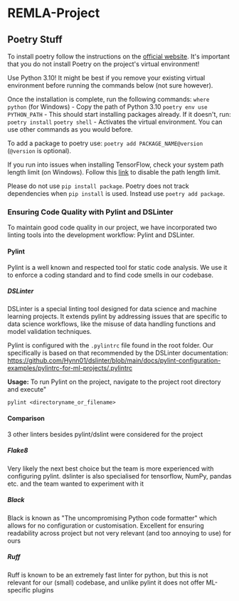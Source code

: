 # REMLA-Project

## Poetry Stuff
To install poetry follow the instructions on the [official website](https://python-poetry.org/docs). It's important that you do not install Poetry on the project's virtual environment!

Use Python 3.10! It might be best if you remove your existing virtual environment before running the commands below (not sure however).

Once the installation is complete, run the following commands:
`where python` (for Windows) - Copy the path of Python 3.10
`poetry env use PYTHON_PATH` - This should start installing packages already. If it doesn't, run: `poetry install`
`poetry shell` - Activates the virtual environment. You can use other commands as you would before.

To add a package to poetry use: `poetry add PACKAGE_NAME@version` (`@version` is optional).

If you run into issues when installing TensorFlow, check your system path length limit (on Windows). Follow this [link](https://www.howtogeek.com/266621/how-to-make-windows-10-accept-file-paths-over-260-characters/) to disable the path length limit.

Please do not use `pip install package`. Poetry does not track dependencies when `pip install` is used. Instead use `poetry add package`.

###   Ensuring Code Quality with Pylint and DSLinter

To maintain good code quality in our project, we have incorporated two linting tools into the development workflow: Pylint and DSLinter.

#### Pylint

Pylint is a well known and respected tool for static code analysis. We use it to enforce a coding standard and to find code smells in our codebase. 

##### DSLinter

DSLinter is a special linting tool designed for data science and machine learning projects. It extends pylint by addressing issues that are specific to data science workflows, like the misuse of data handling functions and model validation techniques. 

Pylint is configured with the `.pylintrc` file found in the root folder. Our specifically is based on that recommended by the DSLinter documentation: https://github.com/Hynn01/dslinter/blob/main/docs/pylint-configuration-examples/pylintrc-for-ml-projects/.pylintrc

**Usage:** To run Pylint on the project, navigate to the project root directory and execute"

`pylint <directoryname_or_filename>` 

#### Comparison
3 other linters besides pylint/dslint were considered for the project
##### Flake8
Very likely the next best choice but the team is more experienced with configuring pylint. dslinter is also specialised for tensorflow, NumPy, pandas etc. and the team wanted to experiment with it
##### Black
Black is known as "The uncompromising Python code formatter" which allows for no configuration or customisation. Excellent for ensuring readability across project but not very relevant (and too annoying to use) for ours
##### Ruff
Ruff is known to be an extremely fast linter for python, but this is not relevant for our (small) codebase, and unlike pylint it does not offer ML-specific plugins
